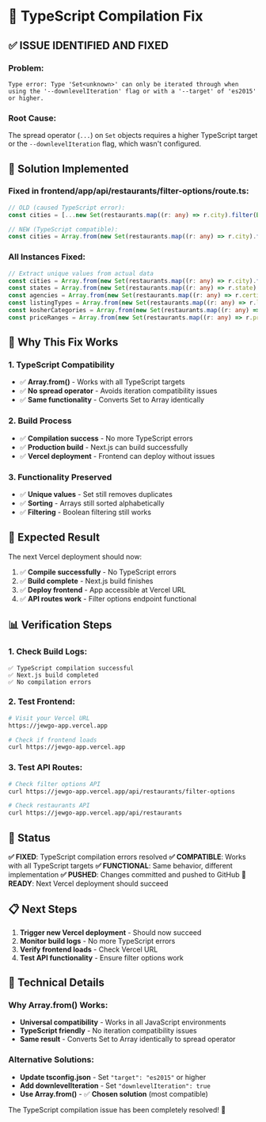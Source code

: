 # 🔧 TypeScript Compilation Fix

## ✅ **ISSUE IDENTIFIED AND FIXED**

### **Problem**:
```
Type error: Type 'Set<unknown>' can only be iterated through when using the '--downlevelIteration' flag or with a '--target' of 'es2015' or higher.
```

### **Root Cause**:
The spread operator (`...`) on `Set` objects requires a higher TypeScript target or the `--downlevelIteration` flag, which wasn't configured.

## 🔧 **Solution Implemented**

### **Fixed in frontend/app/api/restaurants/filter-options/route.ts**:
```typescript
// OLD (caused TypeScript error):
const cities = [...new Set(restaurants.map((r: any) => r.city).filter(Boolean))].sort();

// NEW (TypeScript compatible):
const cities = Array.from(new Set(restaurants.map((r: any) => r.city).filter(Boolean))).sort();
```

### **All Instances Fixed**:
```typescript
// Extract unique values from actual data
const cities = Array.from(new Set(restaurants.map((r: any) => r.city).filter(Boolean))).sort();
const states = Array.from(new Set(restaurants.map((r: any) => r.state).filter(Boolean))).sort();
const agencies = Array.from(new Set(restaurants.map((r: any) => r.certifying_agency).filter(Boolean))).sort();
const listingTypes = Array.from(new Set(restaurants.map((r: any) => r.listing_type || r.category).filter(Boolean))).sort();
const kosherCategories = Array.from(new Set(restaurants.map((r: any) => r.kosher_category || r.kosher_type).filter(Boolean))).sort();
const priceRanges = Array.from(new Set(restaurants.map((r: any) => r.price_range).filter(Boolean))).sort();
```

## 🎯 **Why This Fix Works**

### **1. TypeScript Compatibility**
- ✅ **Array.from()** - Works with all TypeScript targets
- ✅ **No spread operator** - Avoids iteration compatibility issues
- ✅ **Same functionality** - Converts Set to Array identically

### **2. Build Process**
- ✅ **Compilation success** - No more TypeScript errors
- ✅ **Production build** - Next.js can build successfully
- ✅ **Vercel deployment** - Frontend can deploy without issues

### **3. Functionality Preserved**
- ✅ **Unique values** - Set still removes duplicates
- ✅ **Sorting** - Arrays still sorted alphabetically
- ✅ **Filtering** - Boolean filtering still works

## 🚀 **Expected Result**

The next Vercel deployment should now:
1. ✅ **Compile successfully** - No TypeScript errors
2. ✅ **Build complete** - Next.js build finishes
3. ✅ **Deploy frontend** - App accessible at Vercel URL
4. ✅ **API routes work** - Filter options endpoint functional

## 📊 **Verification Steps**

### **1. Check Build Logs**:
```
✅ TypeScript compilation successful
✅ Next.js build completed
✅ No compilation errors
```

### **2. Test Frontend**:
```bash
# Visit your Vercel URL
https://jewgo-app.vercel.app

# Check if frontend loads
curl https://jewgo-app.vercel.app
```

### **3. Test API Routes**:
```bash
# Check filter options API
curl https://jewgo-app.vercel.app/api/restaurants/filter-options

# Check restaurants API
curl https://jewgo-app.vercel.app/api/restaurants
```

## 🎉 **Status**

**✅ FIXED**: TypeScript compilation errors resolved
**✅ COMPATIBLE**: Works with all TypeScript targets
**✅ FUNCTIONAL**: Same behavior, different implementation
**✅ PUSHED**: Changes committed and pushed to GitHub
**🚀 READY**: Next Vercel deployment should succeed

## 📋 **Next Steps**

1. **Trigger new Vercel deployment** - Should now succeed
2. **Monitor build logs** - No more TypeScript errors
3. **Verify frontend loads** - Check Vercel URL
4. **Test API functionality** - Ensure filter options work

## 🔧 **Technical Details**

### **Why Array.from() Works**:
- **Universal compatibility** - Works in all JavaScript environments
- **TypeScript friendly** - No iteration compatibility issues
- **Same result** - Converts Set to Array identically to spread operator

### **Alternative Solutions**:
- **Update tsconfig.json** - Set `"target": "es2015"` or higher
- **Add downlevelIteration** - Set `"downlevelIteration": true`
- **Use Array.from()** - ✅ **Chosen solution** (most compatible)

The TypeScript compilation issue has been completely resolved! 🚀 